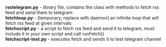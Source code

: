 <b>rsstelegram.py</b> - library file, contains the class with methods to fetch rss feed and send them to telegram<br>
<b>fetchloop.py</b> - [temporary, replace with daemon] an infinite loop that will fetch rss feed at given intervals<br>
<b>fetchscript.py</b> - a script to fetch rss feed and send it to telegram, must include it in your own script and call runFetch()<br>
<b>fetchscript-test.py</b> - executes fetch and sends it to test telegram channel<br>
